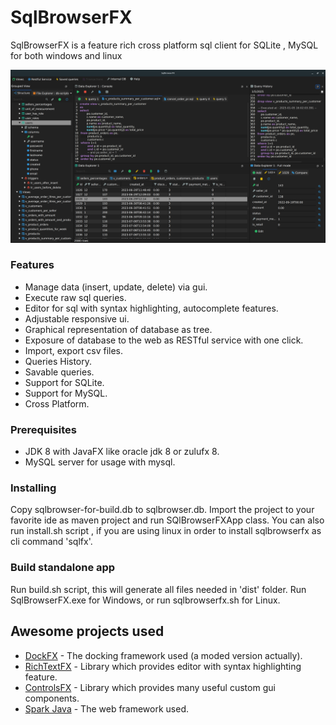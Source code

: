 # SqlBrowserFX

SqlBrowserFX is a feature rich cross platform sql client for SQLite , MySQL for both windows and linux 

![](images/sqlbrowserfx.png)

### Features

* Manage data (insert, update, delete) via gui.
* Execute raw sql queries.
* Editor for sql with syntax highlighting, autocomplete features.
* Adjustable responsive ui.
* Graphical representation of database as tree.
* Exposure of database to the web as RESTful service with one click.
* Import, export csv files.
* Queries History.
* Savable queries.
* Support for SQLite.
* Support for MySQL.
* Cross Platform.


### Prerequisites

* JDK 8 with JavaFX like oracle jdk 8 or zulufx 8.
* MySQL server for usage with mysql.

### Installing

Copy sqlbrowser-for-build.db to sqlbrowser.db.
Import the project to your favorite ide as maven project and run SQlBrowserFXApp class.
You can also run install.sh script , if you are using linux in order to install sqlbrowserfx as cli command
'sqlfx'.


### Build standalone app

Run build.sh script, this will generate all files needed in 'dist' folder.
Run SqlBrowserFX.exe for Windows, or run sqlbrowserfx.sh for Linux.


## Awesome projects used

* [DockFX](https://github.com/RobertBColton/DockFX) - The docking framework used (a moded version actually).
* [RichTextFΧ](https://github.com/FXMisc/RichTextFX) - Library which provides editor with syntax highlighting feature.
* [ControlsFX](https://github.com/controlsfx/controlsfx) - Library which provides many useful custom gui components.
* [Spark Java](https://github.com/perwendel/spark)  - The web framework used.




